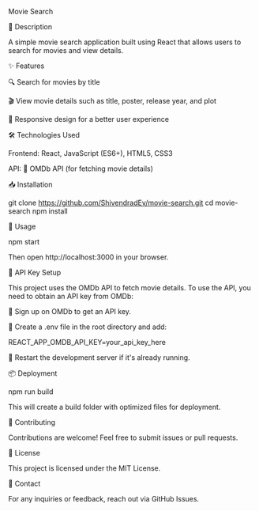 Movie Search

📌 Description

A simple movie search application built using React that allows users to search for movies and view details.

✨ Features

🔍 Search for movies by title

🎬 View movie details such as title, poster, release year, and plot

📱 Responsive design for a better user experience

🛠 Technologies Used

Frontend: React, JavaScript (ES6+), HTML5, CSS3

API: 🎥 OMDb API (for fetching movie details)

📥 Installation

git clone https://github.com/ShivendradEv/movie-search.git
cd movie-search
npm install

🚀 Usage

npm start

Then open http://localhost:3000 in your browser.

🔑 API Key Setup

This project uses the OMDb API to fetch movie details. To use the API, you need to obtain an API key from OMDb:

📝 Sign up on OMDb to get an API key.

📂 Create a .env file in the root directory and add:

REACT_APP_OMDB_API_KEY=your_api_key_here

🔄 Restart the development server if it's already running.

📦 Deployment

npm run build

This will create a build folder with optimized files for deployment.

🤝 Contributing

Contributions are welcome! Feel free to submit issues or pull requests.

📜 License

This project is licensed under the MIT License.

📧 Contact

For any inquiries or feedback, reach out via GitHub Issues.